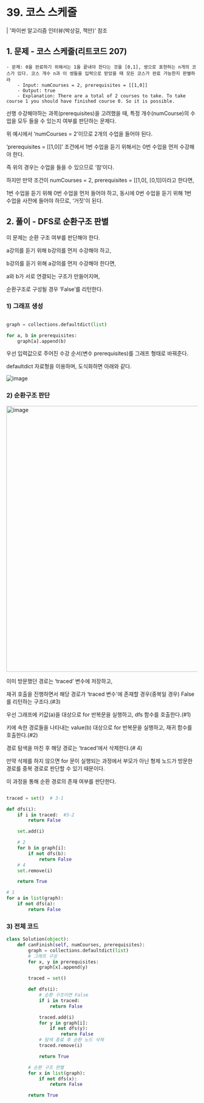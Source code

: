 # 39\. 코스 스케줄

| '파이썬 알고리즘 인터뷰(박상길, 책만)' 참조

## 1\. 문제 - 코스 스케줄(리트코드 207)

```
- 문제: 0을 완료하기 위해서는 1을 끝내야 한다는 것을 [0,1], 쌍으로 표현하는 n개의 코스가 있다. 코스 개수 n과 이 쌍들을 입력으로 받았을 때 모든 코스가 완료 가능한지 판별하라
    - Input: numCourses = 2, prerequisites = [[1,0]]
    - Output: true
    - Explanation: There are a total of 2 courses to take. To take course 1 you should have finished course 0. So it is possible.
```

선행 수강해야하는 과목(prerequisites)을 고려했을 때, 특정 개수(numCourse)의 수업을 모두 들을 수 있는지 여부를 판단하는 문제다.

위 예시에서 ‘numCourses = 2’이므로 2개의 수업을 들어야 된다.

‘prerequisites = \[\[1,0\]\]’ 조건에서 1번 수업을 듣기 위해서는 0번 수업을 먼저 수강해야 한다.

즉 위의 경우는 수업을 들을 수 있으므로 ‘참’이다.

하지만 만약 조건이 numCourses = 2, prerequisites = \[\[1,0\], \[0,1\]\]이라고 한다면,

1번 수업을 듣기 위해 0번 수업을 먼저 들어야 하고, 동시에 0번 수업을 듣기 위해 1번 수업을 사전에 들어야 하므로, ‘거짓'이 된다.

## 2\. 풀이 - DFS로 순환구조 판별

이 문제는 순환 구조 여부를 판단해야 한다.

a강의를 듣기 위해 b강의를 먼저 수강해야 하고,

b강의를 듣기 위해 a강의를 먼저 수강해야 한다면,

a와 b가 서로 연결되는 구조가 만들어지며,

순환구조로 구성될 경우 ‘False’를 리턴한다.

### 1) 그래프 생성

```python

graph = collections.defaultdict(list)

for a, b in prerequisites:
    graph[a].append(b)
```

우선 입력값으로 주어진 수강 순서(변수 prerequisites)를 그래프 형태로 바꿔준다.

defaultdict 자료형을 이용하며, 도식화하면 아래와 같다.

![image](https://user-images.githubusercontent.com/96895686/178638382-a823c660-9c7e-41e9-9f1e-88ad8efab342.png)

### 2) 순환구조 판단

<img width="700" alt="image" src="https://user-images.githubusercontent.com/96895686/178638405-6c840f3a-8867-438e-b858-c0487b5f352d.png">


이미 방문했던 경로는 ‘traced’ 변수에 저장하고,

재귀 호출을 진행하면서 해당 경로가 ‘traced 변수'에 존재할 경우(중복일 경우) False를 리턴하는 구조다.(#3)

우선 그래프에 키값(a)을 대상으로 for 반복문을 실행하고, dfs 함수를 호출한다.(#1)

키에 속한 경로들을 나타내는 value(b) 대상으로 for 반복문을 실행하고, 재귀 함수를 호출한다.(#2)

경로 탐색을 마친 후 해당 경로는 ‘traced’에서 삭제한다.(# 4)

만약 삭제를 하지 않으면 for 문이 실행되는 과정에서 부모가 아닌 형제 노드가 방문한 경로를 중복 경로로 판단할 수 있기 때문이다.

이 과정을 통해 순환 경로의 존재 여부를 판단한다.

```python

traced = set()  # 3-1

def dfs(i):
    if i in traced:  #3-2
        return False

    set.add(i)

    # 2 
    for b in graph[i]: 
        if not dfs(b):
            return False
    # 4
    set.remove(i)

    return True

# 1
for a in list(graph):
    if not dfs(a):
        return False
```

### 3) 전체 코드

```python
class Solution(object):
    def canFinish(self, numCourses, prerequisites):
        graph = collections.defaultdict(list)
        # 그래프 구성
        for x, y in prerequisites:
            graph[x].append(y)

        traced = set()

        def dfs(i):
            # 순환 구조이면 False
            if i in traced:
                return False

            traced.add(i)
            for y in graph[i]:
                if not dfs(y):
                    return False
            # 탐색 종료 후 순환 노드 삭제
            traced.remove(i)

            return True

        # 순환 구조 판별
        for x in list(graph):
            if not dfs(x):
                return False

        return True
```
